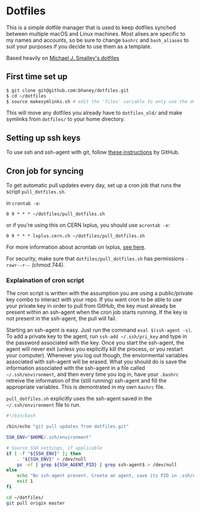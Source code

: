 # Dotfiles

This is a simple dotfile manager that is used to keep dotfiles synched between multiple macOS and Linux machines. Most alises are specific to my names and accounts, so be sure to change `bashrc` and `bash_aliases` to suit your purposes if you decide to use them as a template.


Based heavily on [Michael J. Smalley's dotfiles](https://github.com/michaeljsmalley/dotfiles)

## First time set up

```bash
$ git clone git@github.com:bhaney/dotfiles.git
$ cd ~/dotfiles
$ source makesymlinks.sh # edit the 'files' variable to only use the dotfiles you want
```

This will move any dotfiles you already have to `dotfiles_old/` and make symlinks from `dotfiles/` to your home directory.

## Setting up ssh keys

To use ssh and ssh-agent with git, follow [these instructions](https://help.github.com/articles/connecting-to-github-with-ssh/) by GitHub.

## Cron job for syncing

To get automatic pull updates every day, set up a cron job that runs the script `pull_dotfiles.sh`. 

in `crontab -e`:
```
0 9 * * * ~/dotfiles/pull_dotfiles.sh
```
or if you're using this on CERN lxplus, you should use `acrontab -e`:
```
0 9 * * * lxplus.cern.ch ~/dotfiles/pull_dotfiles.sh
```
For more information about acrontab on lxplus, [see here](http://information-technology.web.cern.ch/services/fe/afs/howto/authenticate-processes).

For security, make sure that `dotfiles/pull_dotfiles.sh` has permissions `-rxwr--r--` (chmod 744).

### Explaination of cron script

The cron script is written with the assumption you are using a public/private key combo to interact with your repo. If you want cron to be able to use your private key in order to pull from GitHub, the key must already be present within an ssh-agent when the cron job starts running. If the key is not present in the ssh-agent, the pull will fail.

Starting an ssh-agent is easy. Just run the command `eval $(ssh-agent -s)`. To add a private key to the agent, run `ssh-add ~/.ssh/pri_key` and type in the password associated with the key. Once you start the ssh-agent, the agent will never exit (unless you explicitly kill the process, or you restart your computer). Whenever you log out though, the enviormental variables associated with ssh-agent will be erased. What you should do is save the information associated with the ssh-agent in a file called `~/.ssh/environment`, and then every time you log in, have your `.bashrc` retreive the information of the (still running) ssh-agent and fill the appropriate variables. This is demontrated in my own `bashrc` file.

`pull_dotfiles.sh` explicitly uses the ssh-agent saved in the `~/.ssh/environment` file to run.

```bash
#!/bin/bash

/bin/echo "git pull updates from dotfiles.git"

SSH_ENV="$HOME/.ssh/environment"

# Source SSH settings, if applicable
if [ -f "${SSH_ENV}" ]; then
    . "${SSH_ENV}" > /dev/null
    ps -ef | grep ${SSH_AGENT_PID} | grep ssh-agent$ > /dev/null
else
    echo "No ssh-agent present. Create an agent, save its PID in .ssh/enviornment, and make sure it is running with the right ssh key for github."
    exit 1
fi

cd ~/dotfiles/
git pull origin master
```





